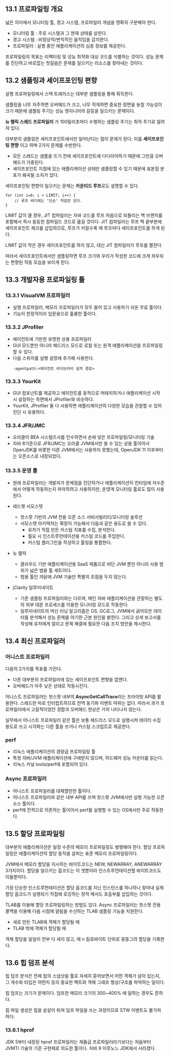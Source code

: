 ## 13.1 프로파일링 개요

넓은 의미에서 모니터링 툴, 경고 시스템, 프로파일러 개념을 명확히 구분해야 한다.

* 모니터링 툴  : 주로 시스템과 그 현재 상태를 살핀다.
* 경고 시스템 : 비정상적/변칙적인 움직임을 감지한다.
* 프로파일러 : 실행 중인 애플리케이션의 심층 정보를 제공한다.

프로파일링의 목표는 리팩터링 및 성능 최적화 대상 코드를 식별하는 것이다. 성능 문제를 진단하고 바로잡는 첫걸음은 문제를 일으키는 리소스를 찾아내는 것이다.

## 13.2 샘플링과 세이프포인팅 편향

실행 프로파일링에서 스택 트레이스는 대부분 샘플링을 통해 획득한다.

샘플링을 너무 자주하면 오버헤드가 크고, 너무 적게하면 중요한 장면을 놓칠 가능성이 크기 때문에 샘플링 주기는 성능 엔지니어의 갈등을 일으키는 문제이다.

**뉴 렐릭 스레드 프로파일러** 가 100밀리초마다 수행하는 샘플링 주기는 최적 주기로 알려져 있다. 

대부분의 샘플링은 세이프포인트에서만 일어난다는 점이 문제가 된다. 이를 **세이프포인팅 편향** 이고 하며 2가지 문제를 수반한다.

* 모든 스레드는 샘플을 뜨기 전에 세이프포인트에 다다라야하기 때문에 그만큼 오버헤드가 가중된다.
* 세이프포인트 지점에 있는 애플리케이션 상태만 샘플링할 수 있기 때문에 표본점 분포가 왜곡될 소지가 있다.

세이프포인팅 편향이 일으키는 문제는 **카운티드 루프**로도 설명할 수 있다.

```
for (int i=0; i < LIMIT; i++) {
    // 루프 바디에는 '단순' 작업만 있다.
}
```

LIMIT 값이 클 경우, JIT 컴파일러는 자바 코드를 루프 처음으로 되돌리는 백 브랜치를 포함해서 즉시 동등한 컴파일드 코드로 옮길 것이다. JIT 컴파일러는 루프 백 끝부분에 세이프포인트 체크를 삽입하므로, 루프가 커질수록 매 루프마다 세이프포인트를 하게 된다.

LIMIT 값이 작은 경우 세이프포인트를 하지 않고, 대신 JIT 컴파일러가 루프를 펼친다.

따라서 세이프포인트에서만 샘플링하면 루프 크기와 우리가 작성한 코드에 크게 좌우되는 편향된 작동 모습을 보이게 된다. 

## 13.3 개발자용 프로파일링 툴

### 13.3.1 VisualVM 프로파일러

* 실행 프로파일러, 메모리 프로파일러가 모두 들어 있고 사용하기 쉬운 무료 툴이다.
* 기능이 한정적이라 입문용으로 훌륭한 툴이다.

### 13.3.2 JProfiler

* 에이전트에 기반한 유명한 상용 프로파일러
* GUI 모드뿐만 아니라 헤드리스 모드로 로컬 또는 원격 애플리케이션을 프로파일링 할 수 있다.
* 다음 스위치를 실행 설정에 추가해 사용한다.
    ```
    -agentpath:<에이전트 라이브러리 설치 경로>
    ```
    
### 13.3.3 YourKit

* GUI 컴포넌트를 제공하고 에이전트를 동적으로 어태치하거나 애플리케이션 시작 시 설정하는 측면에서 JProfiler와 비슷하다.
* YourKit, JProfiler 둘 다 사용하면 애플리케이션의 다양한 모습을 관찰할 수 있어 진단 시 유용하다.

### 13.3.4 JFR/JMC

* 오라클이 BEA 시스템즈사를 인수하면서 손에 넣은 프로파일링/모니터링 기술
* 자바 8기준으로 JFR/JMC는 오라클 JVM에서만 쓸 수 있는 상용 툴이어서 OpenJDK를 비롯한 다른 JVM에서는 사용하지 못했는데, OpenJDK 11 이후부터는 오픈소스로 내장되었다.

### 13.3.5 운영 툴

* 원래 프로파일러는 개발자가 문제점을 진단하거나 애플리케이션이 런타임에 저수준에서 어떻게 작동하는지 파악하려고 사용하지만, 운영계 모니터링 툴로도 많이 사용된다.

* 레드햇 서모스탯
    * 핫스팟 기반의 JVM 전용 오픈 소스 서비서빌리티/모니터링 솔루션
    * 서모스탯 아키텍처는 확장이 가능해서 다음과 같은 용도로 쓸 수 있다.
        * 유저가 직접 만든 커스텀 지표를 수집, 분석한다.
        * 필요 시 인스트루먼테이션용 커스텀 코드를 주입한다.
        * 커스텀 플러그인을 작성하고 툴링을 통합한다.

* 뉴 렐릭
    * 클라우드 기반 애플리케이션용 SaaS 제품으로 비단 JVM 뿐만 아니라 사용 범위가 넓은 범용 툴 세트이다.
    * 범용 툴인 까닭에 JVM 기술만 특별히 초점을 두지 않는다.

* jClarity 일루미네이트
    * 기존 샘플링 프로파일러와는 다르며, 메인 자바 애플리케이션을 관찰하는 별도의 외부 데몬 프로세스를 이용한 모니터링 모드로 작동한다.
    * 일루미네이트의 머신 러닝 알고리즘은 OS, GC로그, JVM에서 긁어모은 데이터를 분석해서 성능 문제를 야기한 근본 원인을 밝힌다. 그리고 상세 보고서를 작성해 유저에게 알리고 문제 해결에 필요한 다음 조치 방안을 제시한다.

## 13.4 최신 프로파일러

### 어니스트 프로파일러

다음의 2가지를 목표를 가진다. 

* 다른 대부분의 프로파일러에 있는 세이프포인트 편향을 없앤다.
* 오버헤드가 아주 낮은 상태로 작동시킨다.

어니스트 프로파일러는 핫스팟 내부의 **AsyncGetCallTrace**라는 프라이빗 API를 활용한다. 스레드만 따로 인터럽트하므로 전역 동기화 이벤트 따위는 없다. 따라서 과거 프로파일러에서 고질적이었던 경합과 오버헤드 현상은 거의 나타나지 않는다.

실무에서 어니스트 프로파일러 같은 툴은 보통 헤드리스 모드로 실행시켜 데이터 수집 용도로 쓰고 시각화는 다른 툴을 쓰거나 커스텀 스크립트로 제공한다.

### perf

* 리눅스 애플리케이션의 경량급 프로파일링 툴
* 특정 자바/JVM 애플리케이션에 구애받지 않으며, 하드웨어 성능 카운터를 읽는다.
* 리눅스 커널 tools/perf에 포함되어 있다.

### Async 프로파일러

* 어니스트 프로파일러를 대체할만한 툴이다.
* 어니스트 프로파일러와 같은 내부 API를 쓰며 핫스팟 JVM에서만 실행 가능한 오픈 소스 툴이다.
* perf에 전적으로 의존하는 툴이어서 perf를 실행할 수 있는 OS에서만 주로 작동한다.

## 13.5 할당 프로파일링

대부분의 애플리케이션은 일정 수준의 메모리 프로파일링도 병행해야 한다. 할당 프로파일링은 애플리케이션의 할당 동작을 살피는 표준 메모리 프로파일링이다.

JVM에서 메모리 할당을 지시하는 바이트코드는 NEW, NEWARRAY, ANEWARRAY 3가지이다.
할당을 일으키는 옵코드는 이 셋뿐이라 인스트루먼테이션할 바이트코드도 이들뿐이다.

가장 단순한 인스트루먼테이션은 할당 옵코드를 지닌 인스턴스를 하나하나 찾아내 실제 할당 옵코드가 실행되기 직접에 로깅하는 정적 메서드 호출부를 삽입하는 것이다.

TLAB를 이용해 할당 프로파일링하는 방법도 있다. Async 프로파일러는 핫스팟 전용 콜백을 이용해 다음 시점에 알림을 수신하는 TLAB 샘플링 기능을 지원한다.

* 새로 만든 TLAB에 객체가 할당될 때
* TLAB 밖에 객체가 할당될 때

객체 할당을 일일이 전부 다 세지 않고, 매 n 킬로바이트 단위로 뭉뚱그려 할당을 기록한다.

## 13.6 힙 덤프 분석

힙 덤프 분석은 전체 힙의 스냅샷을 툴로 자세히 뜯어보면서 어떤 객체가 살아 있는지, 그 개수와 타입은 어떤지 등의 중요한 팩트와 객체 그래프 형상/구조를 파악하는 일이다.

힙 덤프는 크기가 문제이다. 덤프한 메모리 크기의 300~400% 에 달하는 경우도 흔하다.

힙 파일 생성은 힙을 샅샅이 뒤져 덤프 파일을 쓰는 과정이므로 STW 이벤트도 불가피하다.

### 13.6.1 hprof

JDK 5부터 내장된 hprof 프로파일러는 제품급 프로파일러라기보다는 처음부터 JVMTI 기술의 기준 구현체로 의도한 툴이다. 자바 9 이루노느 JDK에서 사라졌다.
